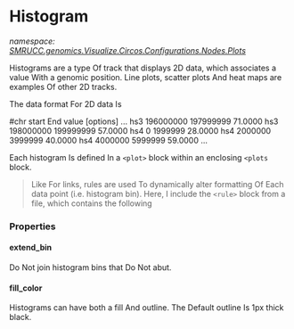 ﻿# Histogram
_namespace: [SMRUCC.genomics.Visualize.Circos.Configurations.Nodes.Plots](./index.md)_

Histograms are a type Of track that displays 2D data, which
 associates a value With a genomic position. Line plots, scatter
 plots And heat maps are examples Of other 2D tracks.

 The data format For 2D data Is 

 #chr start End value [options]
 ...
 hs3 196000000 197999999 71.0000
 hs3 198000000 199999999 57.0000
 hs4 0 1999999 28.0000
 hs4 2000000 3999999 40.0000
 hs4 4000000 5999999 59.0000
 ...

 Each histogram Is defined In a ``<plot>`` block within an enclosing ``<plots`` block.

> 
>  Like For links, rules are used To dynamically alter formatting Of
>  Each data point (i.e. histogram bin). Here, I include the ```<rule>```
>  block from a file, which contains the following
>  



### Properties

#### extend_bin
Do Not join histogram bins that Do Not abut.
#### fill_color
Histograms can have both a fill And outline. The Default outline Is 1px thick black.
